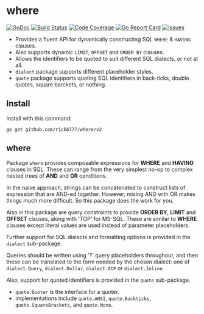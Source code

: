 # where

[![GoDoc](https://img.shields.io/badge/api-Godoc-blue.svg)](https://pkg.go.dev/github.com/rickb777/where)
[![Build Status](https://travis-ci.org/rickb777/where.svg?branch=master)](https://travis-ci.org/rickb777/where/builds)
[![Code Coverage](https://img.shields.io/coveralls/rickb777/where.svg)](https://coveralls.io/r/rickb777/where)
[![Go Report Card](https://goreportcard.com/badge/github.com/rickb777/where)](https://goreportcard.com/report/github.com/rickb777/where)
[![Issues](https://img.shields.io/github/issues/rickb777/where.svg)](https://github.com/rickb777/where/issues)

* Provides a fluent API for dynamically constructing SQL `WHERE` & `HAVING` clauses.
* Also supports dynamic `LIMIT`, `OFFSET` and `ORDER BY` clauses. 
* Allows the identifiers to be quoted to suit different SQL dialects, or not at all.
* `dialect` package supports different placeholder styles.
* `quote` package supports quoting SQL identifiers in back-ticks, double quotes, square barckets, or nothing.

## Install

Install with this command:

```
go get github.com/rickb777/where/v2
```

## where

Package `where` provides composable expressions for **WHERE** and **HAVING** clauses in SQL.
These can range from the very simplest no-op to complex nested trees of **AND** and **OR**
conditions.

In the naive approach, strings can be concatenated to construct lists of expression that are
AND-ed together. However, mixing AND with OR makes things much more difficult. So this package
does the work for you.

Also in this package are query constraints to provide **ORDER BY**, **LIMIT** and **OFFSET**
clauses, along with 'TOP' for MS-SQL. These are similar to **WHERE** clauses except literal values
are used instead of parameter placeholders.

Further support for SQL dialects and formatting options is provided in the `dialect` sub-package.

Queries should be written using '?' query placeholders throughout, and then these can be translated
to the form needed by the chosen dialect: one of `dialect.Query`, `dialect.Dollar`, `dialect.AtP` or
`dialect.Inline`.

Also, support for quoted identifiers is provided in the `quote` sub-package.
  - `quote.Quoter` is the interface for a quoter.
  - implementations include `quote.ANSI`, `quote.Backticks`, `quote.SquareBrackets`, and `quote.None`.
